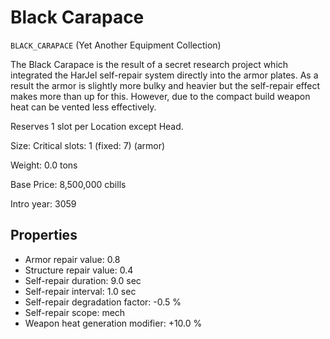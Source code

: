 # Black Carapace

`BLACK_CARAPACE` (Yet Another Equipment Collection)

The Black Carapace is the result of a secret research project which integrated the HarJel self-repair system directly into the armor plates. As a result the armor is slightly more bulky and heavier but the self-repair effect makes more than up for this.
However, due to the compact build weapon heat can be vented less effectively.

Reserves 1 slot per Location except Head.

Size: Critical slots: 1 (fixed: 7) (armor)

Weight: 0.0 tons

Base Price: 8,500,000 cbills

Intro year: 3059

## Properties
* Armor repair value: 0.8 
* Structure repair value: 0.4 
* Self-repair duration: 9.0 sec
* Self-repair interval: 1.0 sec
* Self-repair degradation factor: -0.5 %
* Self-repair scope: mech 
* Weapon heat generation modifier: +10.0 %
